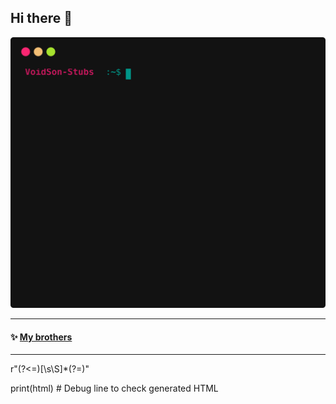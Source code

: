 ## Hi there 👋

<!--
**VoidSon-Stubs/VoidSon-Stubs** is a ✨ _special_ ✨ repository because its `README.md` (this file) appears on your GitHub profile.

Here are some ideas to get you started:

- 🔭 I’m currently working on ...
- 🌱 I’m currently learning ...
- 👯 I’m looking to collaborate on ...
- 🤔 I’m looking for help with ...
- 💬 Ask me about ...
- 📫 How to reach me: ...
- 😄 Pronouns: ...
- ⚡ Fun fact: ...
-->
![](https://raw.githubusercontent.com/VoidSon-Stubs/Basic-LoginPage-FireBaseIN/master/github_stats.svg)

---

#### :sparkles: [My brothers](src/getTopFollowers.py)


<!--START_SECTION:latest-followers-->

<!--END_SECTION:latest-followers-->

---

r"(?<=<!--START_SECTION:latest-followers-->)[\s\S]*(?=<!--END_SECTION:latest-followers-->)"


print(html)  # Debug line to check generated HTML
